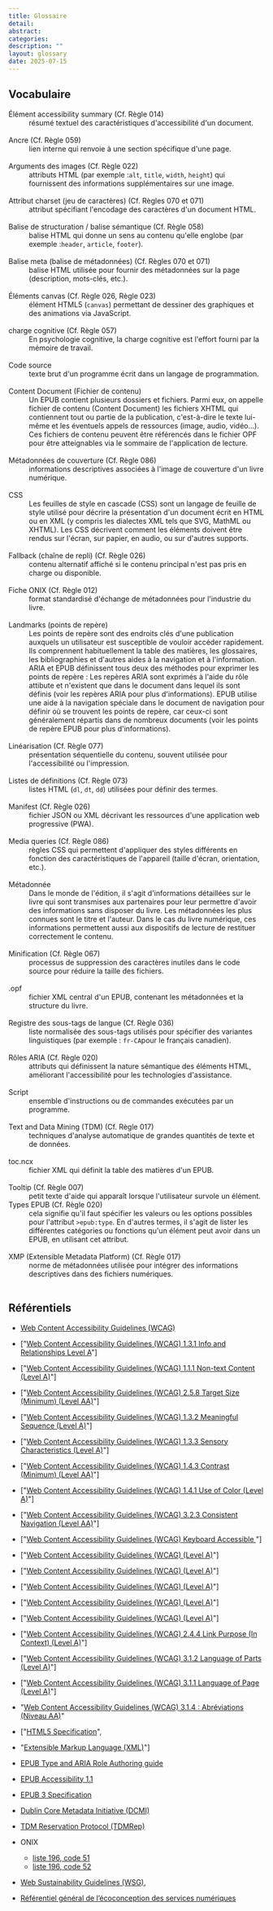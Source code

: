 ```yaml
---
title: Glossaire 
detail: 
abstract: 
categories: 
description: ""
layout: glossary
date: 2025-07-15
---
```


## Vocabulaire
<dl>
<dt id="accessibilitysummary">Élément accessibility summary (Cf. Règle 014)</dt>
<dd>résumé textuel des caractéristiques d'accessibilité d'un document.</dd> <br/>
<dt id="Ancre">Ancre (Cf. Règle 059)</dt>
<dd>lien interne qui renvoie à une section spécifique d'une page.</dd> <br/>
<dt id="Argumentsdesimages">Arguments des images (Cf. Règle 022)</dt>
<dd>attributs HTML (par exemple&nbsp;:<code>alt</code>, <code>title</code>, <code>width</code>, <code>height</code>) qui fournissent des informations supplémentaires sur une image.</dd> <br/>
<dt id="Attributcharset">Attribut charset (jeu de caractères) (Cf. Règles 070 et 071)</dt>
<dd>attribut spécifiant l'encodage des caractères d'un document HTML.</dd> <br/>
<dt id="balisesemantique">Balise de structuration / balise sémantique (Cf. Règle 058)</dt>
<dd>balise HTML qui donne un sens au contenu qu'elle englobe (par exemple&nbsp;:<code>header</code>, <code>article</code>, <code>footer</code>).</dd> <br/>
<dt id="Balisemeta">Balise meta (balise de métadonnées) (Cf. Règles 070 et 071)</dt>
<dd>balise HTML utilisée pour fournir des métadonnées sur la page (description, mots-clés, etc.).</dd> <br/>
<dt id="canvas">Éléments canvas (Cf. Règle 026, Règle 023)</dt>
<dd>élément HTML5 (<code>canvas</code>) permettant de dessiner des graphiques et des animations via JavaScript.</dd> <br/>
<dt id="Chargecognitive">charge cognitive (Cf. Règle 057)</dt>
<dd>En psychologie cognitive, la charge cognitive est l'effort fourni par la mémoire de travail.</dd> <br/>
<dt id="Codesource">Code source</dt>
<dd>texte brut d'un programme écrit dans un langage de programmation.</dd> <br/>
<dt id="contentdocument">Content Document (Fichier de contenu)</dt>
<dd>
Un EPUB contient plusieurs dossiers et fichiers. Parmi eux, on appelle fichier de contenu (Content Document) les fichiers XHTML qui contiennent tout ou partie de la publication, c'est-à-dire le texte lui-même et les éventuels appels de ressources (image, audio, vidéo...). Ces fichiers de contenu peuvent être référencés dans le fichier OPF pour être atteignables via le sommaire de l'application de lecture.
<!-- Voir [EPUB 3.3 section 6. EPUB content documents](https://www.w3.org/TR/epub-33/#sec-contentdocs). -->
</dd> <br/>
<dt id="couverture">Métadonnées de couverture (Cf. Règle 086)</dt>
<dd>informations descriptives associées à l'image de couverture d'un livre numérique.</dd> <br/>
<dt id="CSS">CSS</dt>
<dd>Les feuilles de style en cascade (CSS) sont un langage de feuille de style utilisé pour décrire la présentation d'un document écrit en HTML ou en XML (y compris les dialectes XML tels que SVG, MathML ou XHTML). Les CSS décrivent comment les éléments doivent être rendus sur l'écran, sur papier, en audio, ou sur d'autres supports.</dd> <br/>
<dt id="Fallback">Fallback (chaîne de repli) (Cf. Règle 026)</dt>
<dd>contenu alternatif affiché si le contenu principal n'est pas pris en charge ou disponible.</dd> <br/>
<dt id="FicheONIX">Fiche ONIX (Cf. Règle 012)</dt>
<dd>format standardisé d'échange de métadonnées pour l'industrie du livre.</dd> <br/>
<dt id="landmarks">Landmarks (points de repère)</dt>
<dd>
Les points de repère sont des endroits clés d'une publication auxquels un utilisateur est susceptible de vouloir accéder rapidement. Ils comprennent habituellement la table des matières, les glossaires, les bibliographies et d'autres aides à la navigation et à l'information.
ARIA et EPUB définissent tous deux des méthodes pour exprimer les points de repère&nbsp;:
Les repères ARIA sont exprimés à l'aide du rôle attibute et n'existent que dans le document dans lequel ils sont définis (voir les repères ARIA pour plus d'informations).
EPUB utilise une aide à la navigation spéciale dans le document de navigation pour définir où se trouvent les points de repère, car ceux-ci sont généralement répartis dans de nombreux documents (voir les points de repère EPUB pour plus d'informations). 
<!-- 
Voir [EPUB 3.3 section 7.4.4 The landmarks nav element](https://www.w3.org/TR/epub-33/#sec-nav-landmarks) -->
</dd> <br/>
<dt id="Linearisation">Linéarisation (Cf. Règle 077)</dt>
<dd>présentation séquentielle du contenu, souvent utilisée pour l'accessibilité ou l'impression.</dd> <br/>
<dt id="Listesdedefinitions">Listes de définitions (Cf. Règle 073)</dt>
<dd>listes HTML (<code>dl</code>, <code>dt</code>, <code>dd</code>) utilisées pour définir des termes.</dd> <br/>
<dt id="Manifest">Manifest (Cf. Règle 026)</dt>
<dd>fichier JSON ou XML décrivant les ressources d'une application web progressive (PWA).</dd> <br/>
<dt id="Mediaqueries">Media queries (Cf. Règle 086)</dt>
<dd>règles CSS qui permettent d'appliquer des styles différents en fonction des caractéristiques de l'appareil (taille d'écran, orientation, etc.).</dd> <br/>
<dt id="metadata">Métadonnée</dt>
<dd>Dans le monde de l'édition, il s'agit d'informations détaillées sur le livre qui sont transmises aux partenaires pour leur permettre d'avoir des informations sans disposer du livre. Les métadonnées les plus connues sont le titre et l'auteur.
Dans le cas du livre numérique, ces informations permettent aussi aux dispositifs de lecture de restituer correctement le contenu.
</dd> <br/>
<dt id="Minification">Minification (Cf. Règle 067)</dt>
<dd>processus de suppression des caractères inutiles dans le code source pour réduire la taille des fichiers.</dd> <br/>
<dt id="opf">.opf</dt>
<dd>fichier XML central d'un EPUB, contenant les métadonnées et la structure du livre.</dd> <br/>
<dt id="Registredessous-tagsdelangue ">Registre des sous-tags de langue (Cf. Règle 036)</dt>
<dd>liste normalisée des sous-tags utilisés pour spécifier des variantes linguistiques (par exemple&nbsp;: <code>fr-CA</code>pour le français canadien).</dd> <br/>
<dt id="RolesARIA">Rôles ARIA (Cf. Règle 020)</dt>
<dd>attributs qui définissent la nature sémantique des éléments HTML, améliorant l'accessibilité pour les technologies d'assistance.</dd> <br/>
<dt id="Script">Script</dt>
<dd>ensemble d'instructions ou de commandes exécutées par un programme.</dd> <br/>
<dt id="TDM">Text and Data Mining (TDM) (Cf. Règle 017)</dt>
<dd>techniques d'analyse automatique de grandes quantités de texte et de données.</dd> <br/>
<dt id="tocncx">toc.ncx</dt>
<dd>fichier XML qui définit la table des matières d'un EPUB.</dd> <br/>
<dt id="Tooltip">Tooltip (Cf. Règle 007)</dt>
<dd>petit texte d'aide qui apparaît lorsque l'utilisateur survole un élément.</dd> 
<dt id="TypesEPUB">Types EPUB (Cf. Règle 020)</dt>
<dd>cela signifie qu'il faut spécifier les valeurs ou les options possibles pour l'attribut <code>>epub:type</code>. En d'autres termes, il s'agit de lister les différentes catégories ou fonctions qu'un élément peut avoir dans un EPUB, en utilisant cet attribut.</dd> <br/>
<dt id="XMP">XMP (Extensible Metadata Platform) (Cf. Règle 017)</dt>
<dd>norme de métadonnées utilisée pour intégrer des informations descriptives dans des fichiers numériques.</dd> <br/>
</dl>

## Référentiels

* [Web Content Accessibility Guidelines (WCAG)](https://www.w3.org/WAI/standards-guidelines/wcag/)
 * ["[Web Content Accessibility Guidelines (WCAG) 1.3.1 Info and Relationships Level A](https://www.w3.org/Translations/WCAG22-fr/#info-and-relationships)"]
 * ["[Web Content Accessibility Guidelines (WCAG) 1.1.1 Non-text Content (Level A)](https://www.w3.org/Translations/WCAG22-fr/#non-text-content)"]
 * ["[Web Content Accessibility Guidelines (WCAG) 2.5.8  Target Size (Minimum) (Level AA)](https://www.w3.org/Translations/WCAG22-fr/#target-size-minimum)"]
 * ["[Web Content Accessibility Guidelines (WCAG) 1.3.2 Meaningful Sequence (Level A)](https://www.w3.org/Translations/WCAG22-fr/#meaningful-sequence)"]
 * ["[Web Content Accessibility Guidelines (WCAG) 1.3.3 Sensory Characteristics (Level A)](https://www.w3.org/Translations/WCAG22-fr/#sensory-characteristics)"]
 * ["[Web Content Accessibility Guidelines (WCAG) 1.4.3 Contrast (Minimum) (Level AA)](https://www.w3.org/Translations/WCAG22-fr/#contrast-minimum)"]
 * ["[Web Content Accessibility Guidelines (WCAG)  1.4.1 Use of Color (Level A)](https://www.w3.org/Translations/WCAG22-fr/#use-of-color)"]
 * ["[Web Content Accessibility Guidelines (WCAG) 3.2.3 Consistent Navigation (Level AA)](https://www.w3.org/Translations/WCAG22-fr/#consistent-navigation)"]
 * ["[Web Content Accessibility Guidelines (WCAG) Keyboard Accessible ](https://www.w3.org/Translations/WCAG22-fr/#keyboard-accessible)"]
 * ["[Web Content Accessibility Guidelines (WCAG)  (Level A)]()"]
 * ["[Web Content Accessibility Guidelines (WCAG) (Level A)]()"]
 * ["[Web Content Accessibility Guidelines (WCAG)  (Level A)]()"]
 * ["[Web Content Accessibility Guidelines (WCAG) (Level A)]()"]
 * ["[Web Content Accessibility Guidelines (WCAG)  (Level A)]()"]
 * ["[Web Content Accessibility Guidelines (WCAG) 2.4.4 Link Purpose (In Context) (Level A)](https://www.w3.org/Translations/WCAG22-fr/#link-purpose-in-context)"]
 * ["[Web Content Accessibility Guidelines (WCAG) 3.1.2 Language of Parts (Level A)](https://www.w3.org/Translations/WCAG22-fr/#language-of-parts)"]
 * ["[Web Content Accessibility Guidelines (WCAG) 3.1.1 Language of Page (Level A)](https://www.w3.org/Translations/WCAG22-fr/#language-of-page)"]
 *  "[Web Content Accessibility Guidelines (WCAG) 3.1.4 : Abréviations (Niveau AA)](https://www.w3.org/Translations/WCAG22-fr/#abbreviations)"

 
*  ["[HTML5 Specification](https://html.spec.whatwg.org/)", 
* "[Extensible Markup Language (XML)](https://www.w3.org/TR/xml/)"]

* [EPUB Type and ARIA Role Authoring guide](https://w3c.github.io/epub-specs/epub33/epub-aria-authoring/)
* [EPUB Accessibility 1.1](https://www.w3.org/TR/epub-a11y-11/)
* [EPUB 3 Specification](https://www.w3.org/publishing/epub3/)

* [Dublin Core Metadata Initiative (DCMI)](https://www.dublincore.org/specifications/dublin-core/dcmi-terms/)

* [TDM Reservation Protocol (TDMRep)](https://w3c.github.io/cg-reports/tdmrep/CG-FINAL-tdmrep-20240510/)

* ONIX
  * [liste 196, code 51](https://ns.editeur.org/onix/en/196/51)
  * [liste 196, code 52](https://ns.editeur.org/onix/en/196/52)

* [Web Sustainability Guidelines (WSG)](https://w3c.github.io/sustyweb/#minify-your-html-css-and-javascript"), 

* [Référentiel général de l’écoconception des services numériques](https://www.arcep.fr/uploads/tx_gspublication/consultation-referentiel-ecoconception-services-numeriques_091023.pdf) 